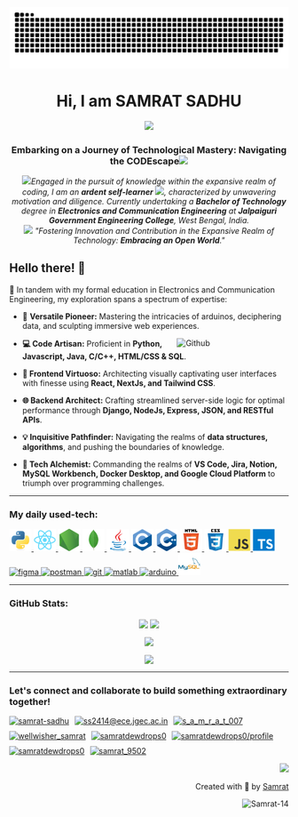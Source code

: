 <p align="center">
  <!-- <img alt="header" src="https://typograssy.deno.dev/api?text=Samrat%20Sadhu&frame=none&comment="> -->
  <picture>
    <source
      media="(prefers-color-scheme: dark)"
      srcset="https://raw.githubusercontent.com/platane/snk/output/github-contribution-grid-snake-dark.svg"
    />
    <source
      media="(prefers-color-scheme: light)"
      srcset="https://raw.githubusercontent.com/platane/snk/output/github-contribution-grid-snake.svg"
    />
    <img
      alt="github contribution grid snake animation"
      src="https://raw.githubusercontent.com/platane/snk/output/github-contribution-grid-snake.svg"
    />
  </picture>
  <h1 align="center"> Hi, I am SAMRAT SADHU </h1>
  <p align="center">
    <img src="https://readme-typing-svg.herokuapp.com?lines=Electronics+%26+Communication+Undergraduate;Fullstack+Developer;React+Developer;Django+Developer;UI%2fUX+Designer;Aspiring+Learner&center=true&width=500&height=50&color=0DDF88">
  </p>  
  <h3 align="center">Embarking on a Journey of Technological Mastery: Navigating the CODEscape<img src="https://media.giphy.com/media/WUlplcMpOCEmTGBtBW/giphy.gif" width="30"></h3>
  <p align="center">
    <em>
      <img src="https://github.com/TheDudeThatCode/TheDudeThatCode/blob/master/Assets/Designer.gif" width="36px">Engaged in the pursuit of knowledge within the expansive realm of coding, I am an <b>ardent self-learner</b> <img src="https://github.com/TheDudeThatCode/TheDudeThatCode/blob/master/Assets/Developer.gif" width="30px">, characterized by unwavering motivation and diligence. Currently undertaking a <b>Bachelor of Technology</b> degree in <b>Electronics and Communication Engineering</b> at <b>Jalpaiguri Government Engineering College</b>, West Bengal, India.
    </em> 
    <br>
    <img src="https://media.giphy.com/media/qjqUcgIyRjsl2/giphy.gif" width="69">
    <i align="center">"Fostering Innovation and Contribution in the Expansive Realm of Technology: <b>Embracing an Open World</b>."</i>
  </p>
</p>

## Hello there! 👋

🚀 In tandem with my formal education in Electronics and Communication Engineering, my exploration spans a spectrum of expertise:

- 🧪 **Versatile Pioneer:** Mastering the intricacies of arduinos, deciphering data, and sculpting immersive web experiences.

<!-- Middle Image -->
<img width="40%" align="right" alt="Github" src="https://raw.githubusercontent.com/onimur/.github/master/.resources/git-header.svg" />

- **💻 Code Artisan:** Proficient in **Python, Javascript, Java, C/C++, HTML/CSS & SQL**.

- **🚀 Frontend Virtuoso:** Architecting visually captivating user interfaces with finesse using **React, NextJs, and Tailwind CSS**.

- **🌐 Backend Architect:** Crafting streamlined server-side logic for optimal performance through **Django, NodeJs, Express, JSON, and RESTful APIs**.

- **💡 Inquisitive Pathfinder:** Navigating the realms of **data structures, algorithms**, and pushing the boundaries of knowledge.

- **🔧 Tech Alchemist:** Commanding the realms of **VS Code, Jira, Notion, MySQL Workbench, Docker Desktop, and Google Cloud Platform** to triumph over programming challenges.

---

### My daily used-tech:

<p align="left"> 
  <a href="https://www.python.org" target="_blank" rel="noreferrer"> <img src="https://raw.githubusercontent.com/devicons/devicon/master/icons/python/python-original.svg" alt="python" width="40" height="40"/> </a>
  <a href="https://reactjs.org/" target="_blank" rel="noreferrer"> <img src="https://raw.githubusercontent.com/devicons/devicon/master/icons/react/react-original.svg" alt="react" width="40" height="40"/> </a>
  <a href="https://nodejs.org/en/" target="_blank" rel="noreferrer"> <img src="https://raw.githubusercontent.com/devicons/devicon/master/icons/nodejs/nodejs-original.svg" alt="nodejs" width="40" height="40"/> </a>
  <a href="https://www.mongodb.com/" target="_blank" rel="noreferrer"> <img src="https://raw.githubusercontent.com/devicons/devicon/master/icons/mongodb/mongodb-original.svg" alt="mongodb" width="40" height="40"/> </a>
  <a href="https://www.java.com" target="_blank" rel="noreferrer"> <img src="https://raw.githubusercontent.com/devicons/devicon/master/icons/java/java-original.svg" alt="java" width="40" height="40"/> </a> 
  <a href="https://www.cprogramming.com/" target="_blank" rel="noreferrer"> <img src="https://raw.githubusercontent.com/devicons/devicon/master/icons/c/c-original.svg" alt="c" width="40" height="40"/> </a> 
  <a href="https://www.w3schools.com/cpp/" target="_blank" rel="noreferrer"> <img src="https://raw.githubusercontent.com/devicons/devicon/master/icons/cplusplus/cplusplus-original.svg" alt="cplusplus" width="40" height="40"/> </a> 
  <a href="https://www.w3.org/html/" target="_blank" rel="noreferrer"> <img src="https://raw.githubusercontent.com/devicons/devicon/master/icons/html5/html5-original-wordmark.svg" alt="html5" width="40" height="40"/> </a> 
  <a href="https://www.w3schools.com/css/" target="_blank" rel="noreferrer"> <img src="https://raw.githubusercontent.com/devicons/devicon/master/icons/css3/css3-original-wordmark.svg" alt="css3" width="40" height="40"/> </a> 
  <a href="https://developer.mozilla.org/en-US/docs/Web/JavaScript" target="_blank" rel="noreferrer"> <img src="https://raw.githubusercontent.com/devicons/devicon/master/icons/javascript/javascript-original.svg" alt="javascript" width="40" height="40"/> </a> 
  <a href="https://www.typescriptlang.org/" target="_blank" rel="noreferrer"> <img src="https://raw.githubusercontent.com/devicons/devicon/master/icons/typescript/typescript-original.svg" alt="typescript" width="40" height="40"/> </a> 
  <a href="https://www.figma.com/" target="_blank" rel="noreferrer"> <img src="https://www.vectorlogo.zone/logos/figma/figma-icon.svg" alt="figma" width="40" height="40"/> </a> 
  <a href="https://www.postman.com/" target="_blank" rel="noreferrer"> <img src="https://cdn.worldvectorlogo.com/logos/postman.svg" alt="postman" width="40" height="40"/> </a>
  <a href="https://git-scm.com/" target="_blank" rel="noreferrer"> <img src="https://www.vectorlogo.zone/logos/git-scm/git-scm-icon.svg" alt="git" width="40" height="40"/> </a> 
  <a href="https://www.mathworks.com/" target="_blank" rel="noreferrer"> <img src="https://upload.wikimedia.org/wikipedia/commons/2/21/Matlab_Logo.png" alt="matlab" width="40" height="40"/> </a> 
  <a href="https://www.arduino.cc/" target="_blank" rel="noreferrer"> <img src="https://cdn.worldvectorlogo.com/logos/arduino-1.svg" alt="arduino" width="40" height="40"/> </a> 
  <a href="https://www.mysql.com/" target="_blank" rel="noreferrer"> <img src="https://raw.githubusercontent.com/devicons/devicon/master/icons/mysql/mysql-original-wordmark.svg" alt="mysql" width="40" height="40"/> </a>
</p>

---

### GitHub Stats:

<p align="center">
  <picture>
    <source
      srcset="https://github-readme-stats.vercel.app/api?username=Samrat-14&theme=tokyonight&show_icons=true&locale=en&rank_icon=github"
      media="(prefers-color-scheme: dark)"
    />
    <source
      srcset="https://github-readme-stats.vercel.app/api?username=Samrat-14&theme=vue&show_icons=true&locale=en&rank_icon=github"
      media="(prefers-color-scheme: light), (prefers-color-scheme: no-preference)"
    />
    <img align="center" height="175px" src="https://github-readme-stats.vercel.app/api?username=Samrat-14&theme=tokyonight&show_icons=true&locale=en&rank_icon=github"/>
  </picture>
  <picture>
    <source
      srcset="https://github-readme-stats.vercel.app/api/top-langs?username=Samrat-14&show_icons=true&locale=en&layout=compact&langs_count=10&theme=tokyonight"
      media="(prefers-color-scheme: dark)"
    />
    <source
      srcset="https://github-readme-stats.vercel.app/api/top-langs?username=Samrat-14&show_icons=true&locale=en&layout=compact&langs_count=10&theme=vue"
      media="(prefers-color-scheme: light), (prefers-color-scheme: no-preference)"
    />
    <img align="center" height="175px" src="https://github-readme-stats.vercel.app/api/top-langs?username=Samrat-14&show_icons=true&locale=en&layout=compact&langs_count=10&theme=tokyonight" />
  </picture>
</p>
<p align="center">
  <picture>
    <source
      srcset="https://github-readme-streak-stats.herokuapp.com?user=Samrat-14&theme=tokyonight"
      media="(prefers-color-scheme: dark)"
    />
    <source
      srcset="https://github-readme-streak-stats.herokuapp.com?user=Samrat-14&theme=vue"
      media="(prefers-color-scheme: light), (prefers-color-scheme: no-preference)"
    />
    <img align="center" src="https://github-readme-streak-stats.herokuapp.com?user=Samrat-14&theme=tokyonight" />
  </picture>
</p>
<p align="center">
  <picture>
    <source
      srcset="https://github-readme-stats.vercel.app/api/wakatime?username=Wellwisher&theme=tokyonight&layout=compact"
      media="(prefers-color-scheme: dark)"
    />
    <source
      srcset="https://github-readme-stats.vercel.app/api/wakatime?username=Wellwisher&theme=vue&layout=compact"
      media="(prefers-color-scheme: light), (prefers-color-scheme: no-preference)"
    />
    <img align="center" src="https://github-readme-stats.vercel.app/api/Wellwisher?username=imniladri&theme=tokyonight&layout=compact" />
  </picture>
</p>

---

### Let's connect and collaborate to build something extraordinary together!

<p align="left" style="display: flex; gap: 10px; flex-wrap: wrap">
  <a href="https://www.linkedin.com/in/samrat-sadhu" target="blank"><img src="https://raw.githubusercontent.com/rahuldkjain/github-profile-readme-generator/master/src/images/icons/Social/linked-in-alt.svg" alt="samrat-sadhu" height="30" width="40" /></a>
  <a href="mailto:ss2414@ece.jgec.ac.in" target="blank"><img src="https://api.iconify.design/logos:google-gmail.svg" alt="ss2414@ece.jgec.ac.in" height="30" width="40" /></a>
  <a href="https://www.instagram.com/s_a_m_r_a_t_007" target="blank"><img src="https://raw.githubusercontent.com/rahuldkjain/github-profile-readme-generator/master/src/images/icons/Social/instagram.svg" alt="s_a_m_r_a_t_007" height="30" width="40" /></a>
  <a href="https://www.youtube.com/@wellwisher_samrat" target="blank"><img src="https://raw.githubusercontent.com/rahuldkjain/github-profile-readme-generator/master/src/images/icons/Social/youtube.svg" alt="wellwisher_samrat" height="30" width="40" /></a>
  <a href="https://leetcode.com/samratdewdrops0/" target="blank"><img src="https://raw.githubusercontent.com/rahuldkjain/github-profile-readme-generator/master/src/images/icons/Social/leet-code.svg" alt="samratdewdrops0" height="30" width="40" /></a>
  <a href="https://auth.geeksforgeeks.org/user/samratdewdrops0/profile" target="blank"><img src="https://raw.githubusercontent.com/rahuldkjain/github-profile-readme-generator/master/src/images/icons/Social/geeks-for-geeks.svg" alt="samratdewdrops0/profile" height="30" width="40" /></a>
  <a href="https://codeforces.com/profile/samratdewdrops0" target="blank"><img src="https://raw.githubusercontent.com/rahuldkjain/github-profile-readme-generator/master/src/images/icons/Social/codeforces.svg" alt="samratdewdrops0" height="30" width="40" /></a>
  <a href="https://www.codechef.com/users/samrat_9502" target="blank"><img src="https://cdn.jsdelivr.net/npm/simple-icons@3.1.0/icons/codechef.svg" alt="samrat_9502" height="30" width="40" /></a>
</p>

<p align="right" > <a href="https://count.getloli.com/"><img width="20%" src="https://count.getloli.com/get/@:Samrat-14?theme=rule34"></a></p>
<p align="right" > Created with 💚 by <a href="https://github.com/Samrat-14">Samrat</a></p>
<p align="right" > <img src="https://komarev.com/ghpvc/?username=Samrat-14&label=Profile%20views&color=0DDF88&style=flat" alt="Samrat-14"/> </p>
